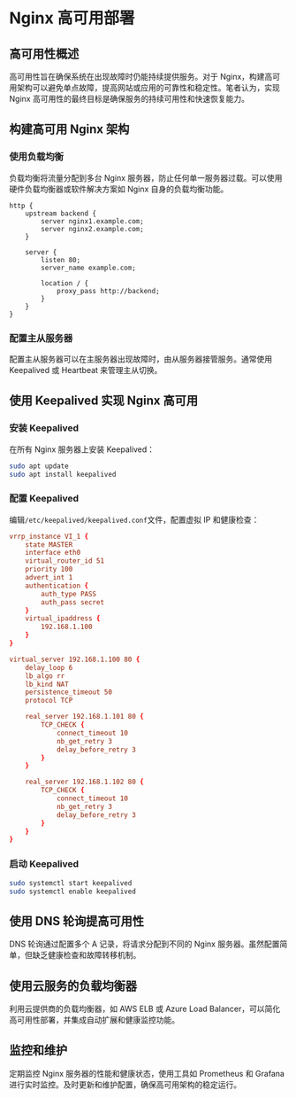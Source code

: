 # Nginx 高可用部署

## 高可用性概述

高可用性旨在确保系统在出现故障时仍能持续提供服务。对于 Nginx，构建高可用架构可以避免单点故障，提高网站或应用的可靠性和稳定性。笔者认为，实现 Nginx 高可用性的最终目标是确保服务的持续可用性和快速恢复能力。

## 构建高可用 Nginx 架构

### 使用负载均衡

负载均衡将流量分配到多台 Nginx 服务器，防止任何单一服务器过载。可以使用硬件负载均衡器或软件解决方案如 Nginx 自身的负载均衡功能。

```nginx
http {
    upstream backend {
        server nginx1.example.com;
        server nginx2.example.com;
    }

    server {
        listen 80;
        server_name example.com;

        location / {
            proxy_pass http://backend;
        }
    }
}
```

### 配置主从服务器

配置主从服务器可以在主服务器出现故障时，由从服务器接管服务。通常使用 Keepalived 或 Heartbeat 来管理主从切换。

## 使用 Keepalived 实现 Nginx 高可用

### 安装 Keepalived

在所有 Nginx 服务器上安装 Keepalived：

```bash
sudo apt update
sudo apt install keepalived
```

### 配置 Keepalived

编辑`/etc/keepalived/keepalived.conf`文件，配置虚拟 IP 和健康检查：

```conf
vrrp_instance VI_1 {
    state MASTER
    interface eth0
    virtual_router_id 51
    priority 100
    advert_int 1
    authentication {
        auth_type PASS
        auth_pass secret
    }
    virtual_ipaddress {
        192.168.1.100
    }
}

virtual_server 192.168.1.100 80 {
    delay_loop 6
    lb_algo rr
    lb_kind NAT
    persistence_timeout 50
    protocol TCP

    real_server 192.168.1.101 80 {
        TCP_CHECK {
            connect_timeout 10
            nb_get_retry 3
            delay_before_retry 3
        }
    }

    real_server 192.168.1.102 80 {
        TCP_CHECK {
            connect_timeout 10
            nb_get_retry 3
            delay_before_retry 3
        }
    }
}
```

### 启动 Keepalived

```bash
sudo systemctl start keepalived
sudo systemctl enable keepalived
```

## 使用 DNS 轮询提高可用性

DNS 轮询通过配置多个 A 记录，将请求分配到不同的 Nginx 服务器。虽然配置简单，但缺乏健康检查和故障转移机制。

## 使用云服务的负载均衡器

利用云提供商的负载均衡器，如 AWS ELB 或 Azure Load Balancer，可以简化高可用性部署，并集成自动扩展和健康监控功能。

## 监控和维护

定期监控 Nginx 服务器的性能和健康状态，使用工具如 Prometheus 和 Grafana 进行实时监控。及时更新和维护配置，确保高可用架构的稳定运行。
